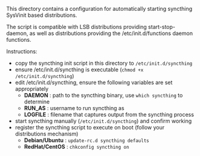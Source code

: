This directory contains a configuration for automatically starting
syncthing SysVinit based distributions.

The script is compatible with LSB distributions providing start-stop-daemon, 
as well as distributions providing the /etc/init.d/functions daemon functions. 

Instructions:

* copy the syncthing init script in this directory to `/etc/init.d/syncthing`
* ensure /etc/init.d/syncthing is executable (`chmod +x /etc/init.d/syncthing`)
* edit /etc/init.d/syncthing, ensure the following variables are set appropriately
  * **DAEMON** : path to the syncthing binary, use `which syncthing` to determine
  * **RUN_AS** : username to run syncthing as
  * **LOGFILE** : filename that captures output from the syncthing process
* start syncthing manually (`/etc/init.d/syncthing`) and confirm working 
* register the syncthing script to execute on boot (follow your distributions mechanism)
  * **Debian/Ubuntu** : `update-rc.d syncthing defaults`
  * **RedHat/CentOS** : `chkconfig syncthing on`
  
